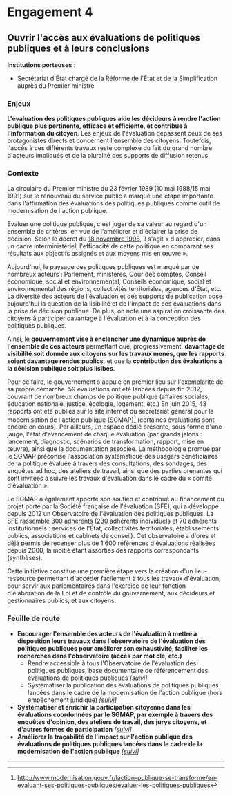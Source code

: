 # Engagement 4

##  Ouvrir l'accès aux évaluations de politiques publiques et à leurs conclusions

**Institutions porteuses** :
- Secrétariat d'État chargé de la Réforme de l'État et de la Simplification auprès du Premier ministre

### Enjeux

**L'évaluation des politiques publiques aide les décideurs à rendre l'action publique plus
pertinente, efficace et efficiente, et contribue à l'information du citoyen**. Les enjeux de
l'évaluation dépassent ceux de ses protagonistes directs et concernent l'ensemble des
citoyens. Toutefois, l'accès à ces différents travaux reste complexe du fait du grand nombre
d'acteurs impliqués et de la pluralité des supports de diffusion retenus.

### Contexte

La circulaire du Premier ministre du 23 février 1989 (10 mai 1988/15 mai 1991) sur le renouveau
du service public a marqué une étape importante dans l'affirmation des évaluations des
politiques publiques comme outil de modernisation de l'action publique.

Evaluer une politique publique, c'est juger de sa valeur au regard d'un ensemble de critères,
en vue de l'améliorer et d'éclairer la prise de décision. Selon le décret du [18 novembre 1998](http://www.legifrance.gouv.fr/affichTexte.do?cidTexte=LEGITEXT000005626964&dateTexte=20110516),
il s'agit « d'apprécier, dans un cadre interministériel, l'efficacité de cette politique en
comparant ses résultats aux objectifs assignés et aux moyens mis en œuvre ».

Aujourd'hui, le paysage des politiques publiques est marqué par de nombreux acteurs :
Parlement, ministères, Cour des comptes, Conseil économique, social et environnemental,
Conseils économique, social et environnemental des régions, collectivités territoriales,
agences d'État, etc. La diversité des acteurs de l'évaluation et des supports de publication
pose aujourd'hui la question de la lisibilité et de l'impact de ces évaluations dans la prise de
décision publique. De plus, on note une aspiration croissante des citoyens à participer
davantage à l'évaluation et à la conception des politiques publiques.

Ainsi, le **gouvernement vise à enclencher une dynamique auprès de l'ensemble de ces
acteurs** permettant que, progressivement, **davantage de visibilité soit donnée aux citoyens
sur les travaux menés, que les rapports soient davantage rendus publics**, et que la
**contribution des évaluations à la décision publique soit plus lisibes**.

Pour ce faire, le gouvernement s'appuie en premier lieu sur l'exemplarité de sa propre
démarche. 59 évaluations ont été lancées depuis fin 2012, couvrant de nombreux champs
de politique publique (affaires sociales, éducation nationale, justice, écologie, logement,
etc.) En juin 2015, 43 rapports ont été publiés sur le site internet du secrétariat général pour la
modernisation de l'action publique (SGMAP)[^1] (certaines évaluations sont encore en cours).
Par ailleurs, un espace dédié présente, sous forme d'une jauge, l'état d'avancement de
chaque évaluation (par grands jalons : lancement, diagnostic, scénarios de transformation,
rapport, mise en œuvre), ainsi que la documentation associée. La méthodologie promue par
le SGMAP préconise l'association systématique des usagers bénéficiaires de la politique
évaluée à travers des consultations, des sondages, des enquêtes ad hoc, des ateliers de
travail, ainsi que des parties prenantes qui sont invitées à suivre les travaux d'évaluation dans
le cadre du « comité d'évaluation ».

Le SGMAP a également apporté son soutien et contribué au financement du projet porté
par la Société française de l'évaluation (SFE), qui a développé depuis 2012 un Observatoire
de l'évaluation des politiques publiques. La SFE rassemble 300 adhérents (230 adhérents
individuels et 70 adhérents institutionnels : services de l'État, collectivités territoriales,
établissements publics, associations et cabinets de conseil). Cet observatoire a d'ores et déjà
permis de recenser plus de 1 600 références d'évaluations réalisées depuis 2000, la moitié
étant assorties des rapports correspondants (synthèses).

Cette initiative constitue une première étape vers la création d'un lieu-ressource permettant
d'accéder facilement à tous les travaux d'évaluation, pour servir aux parlementaires dans
l'exercice de leur fonction d'élaboration de la Loi et de contrôle du gouvernement, aux
décideurs et gestionnaires publics, et aux citoyens.

### Feuille de route

- **Encourager l'ensemble des acteurs de l'évaluation à mettre à disposition leurs travaux dans l'observatoire de l'évaluation des politiques publiques pour améliorer son exhaustivité, faciliter les recherches dans l'observatoire (accès par mot clé, etc.)**
    - Rendre accessible à tous l'Observatoire de l'évaluation des politiques publiques, base documentaire de référencement des évaluations de politiques publiques
     _[[suivi](https://git.framasoft.org/etalab/suivi/issues/135)]_
    - Systématiser la publication des évaluations de politiques publiques lancées dans le cadre de la modernisation de l'action publique (hors empêchement juridique)
     _[[suivi](https://git.framasoft.org/etalab/suivi/issues/137)]_
- **Systématiser et enrichir la participation citoyenne dans les évaluations coordonnées par le SGMAP, par exemple à travers des enquêtes d'opinion, des ateliers de travail, des jurys citoyens, et d'autres formes de participation**
     _[[suivi](https://git.framasoft.org/etalab/suivi/issues/138)]_
- **Améliorer la traçabilité de l'impact sur l'action publique des évaluations de politiques publiques lancées dans le cadre de la modernisation de l'action publique**
     _[[suivi](https://git.framasoft.org/etalab/suivi/issues/141)]_

----

[^1]: http://www.modernisation.gouv.fr/laction-publique-se-transforme/en-evaluant-ses-politiques-publiques/evaluer-les-politiques-publiques